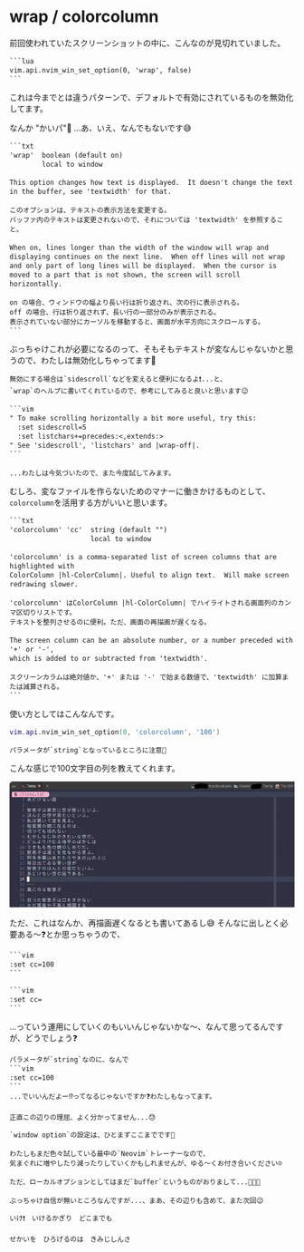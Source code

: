 # wrap / colorcolumn

前回使われていたスクリーンショットの中に、こんなのが見切れていました。

~~~admonish example title="options.lua"
```lua
vim.api.nvim_win_set_option(0, 'wrap', false)
```
~~~

これは今までとは違うパターンで、デフォルトで有効にされているものを無効化してます。

なんか "かいパ"🙊 ...あ、いえ、なんでもないです😅

~~~admonish info title=":h wrap"
```txt
'wrap'  boolean (default on)
        local to window

This option changes how text is displayed.  It doesn't change the text
in the buffer, see 'textwidth' for that.

このオプションは、テキストの表示方法を変更する。
バッファ内のテキストは変更されないので、それについては 'textwidth' を参照すること。

When on, lines longer than the width of the window will wrap and
displaying continues on the next line.  When off lines will not wrap
and only part of long lines will be displayed.  When the cursor is
moved to a part that is not shown, the screen will scroll
horizontally.

on の場合、ウィンドウの幅より長い行は折り返され、次の行に表示される。
off の場合、行は折り返されず、長い行の一部分のみが表示される。
表示されていない部分にカーソルを移動すると、画面が水平方向にスクロールする。
```
~~~

ぶっちゃけこれが必要になるのって、そもそもテキストが変なんじゃないかと思うので、わたしは無効化しちゃってます🙈

~~~admonish note
無効にする場合は`sidescroll`などを変えると便利になるよ❗...と、
`wrap`のヘルプに書いてくれているので、参考にしてみると良いと思います😉

```vim
" To make scrolling horizontally a bit more useful, try this:
  :set sidescroll=5
  :set listchars+=precedes:<,extends:>
" See 'sidescroll', 'listchars' and |wrap-off|.
```

...わたしは今気づいたので、また今度試してみます。
~~~

むしろ、変なファイルを作らないためのマナーに働きかけるものとして、`colorcolumn`を活用する方がいいと思います。

~~~admonish info title=":h colorcolumn"
```txt
'colorcolumn' 'cc'  string (default "")
                    local to window

'colorcolumn' is a comma-separated list of screen columns that are highlighted with
ColorColumn |hl-ColorColumn|. Useful to align text.  Will make screen redrawing slower.

'colorcolumn' はColorColumn |hl-ColorColumn| でハイライトされる画面列のカンマ区切りリストです。
テキストを整列させるのに便利。ただ、画面の再描画が遅くなる。

The screen column can be an absolute number, or a number preceded with '+' or '-',
which is added to or subtracted from 'textwidth'.

スクリーンカラムは絶対値か、'+' または '-' で始まる数値で、'textwidth' に加算または減算される。
```
~~~

使い方としてはこんなんです。

```lua
vim.api.nvim_win_set_option(0, 'colorcolumn', '100')
```

~~~admonish warning
パラメータが`string`となっているところに注意🤫
~~~

こんな感じで100文字目の列を教えてくれます。

![colorcolumn](img/colorcolumn.webp)

ただ、これはなんか、再描画遅くなるとも書いてあるし😅 そんなに出しとく必要ある〜❓とか思っちゃうので、

~~~admonish quote title="有効化(100文字目にハイライト)"
```vim
:set cc=100
```
~~~

~~~admonish quote title="無効化"
```vim
:set cc=
```
~~~

...っていう運用にしていくのもいいんじゃないかな〜、なんて思ってるんですが、どうでしょう❓

~~~admonish note
パラメータが`string`なのに、なんで
```vim
:set cc=100
```
...でいいんだよー⁉️ってなるじゃないですか❓わたしもなってます。

正直この辺りの理屈、よく分かってません...😓
~~~

```admonish success
`window option`の設定は、ひとまずここまでです🤗

わたしもまだ色々試している最中の`Neovim`トレーナーなので、
気まぐれに増やしたり減ったりしていくかもしれませんが、ゆる〜くお付き合いください☺️

ただ、ローカルオプションとしてはまだ`buffer`というものがおりまして...🐃🐃🐃

ぶっちゃけ自信が無いところなんですが...、まあ、その辺りも含めて、また次回😉
```

```admonish success title=""
いけ❗　いけるかぎり　どこまでも

せかいを　ひろげるのは　きみじしんさ
```
